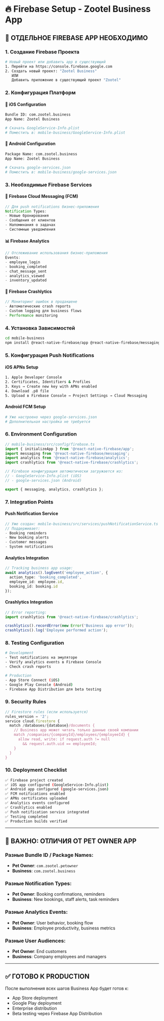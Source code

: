 # 🔥 Firebase Setup - Zootel Business App

## 📱 **ОТДЕЛЬНОЕ FIREBASE APP НЕОБХОДИМО**

### **1. Создание Firebase Проекта**
```bash
# Новый проект или добавить app в существующий
1. Перейти на https://console.firebase.google.com
2. Создать новый проект: "Zootel Business"
   ИЛИ
   Добавить приложение в существующий проект "Zootel"
```

### **2. Конфигурация Платформ**

#### **📱 iOS Configuration**
```bash
Bundle ID: com.zootel.business
App Name: Zootel Business

# Скачать GoogleService-Info.plist
# Поместить в: mobile-business/GoogleService-Info.plist
```

#### **🤖 Android Configuration**
```bash
Package Name: com.zootel.business
App Name: Zootel Business

# Скачать google-services.json
# Поместить в: mobile-business/google-services.json
```

### **3. Необходимые Firebase Services**

#### **🔔 Firebase Cloud Messaging (FCM)**
```typescript
// Для push notifications бизнес-приложения
Notification Types:
- Новые бронирования
- Сообщения от клиентов  
- Напоминания о задачах
- Системные уведомления
```

#### **📊 Firebase Analytics**
```typescript
// Отслеживание использования бизнес-приложения
Events:
- employee_login
- booking_completed  
- chat_message_sent
- analytics_viewed
- inventory_updated
```

#### **🐛 Firebase Crashlytics**
```typescript
// Мониторинг ошибок в продакшене
- Автоматические crash reports
- Custom logging для business flows
- Performance monitoring
```

### **4. Установка Зависимостей**
```bash
cd mobile-business
npm install @react-native-firebase/app @react-native-firebase/messaging @react-native-firebase/analytics @react-native-firebase/crashlytics expo-notifications expo-device
```

### **5. Конфигурация Push Notifications**

#### **iOS APNs Setup**
```bash
1. Apple Developer Console
2. Certificates, Identifiers & Profiles
3. Keys → Create new key with APNs enabled
4. Download .p8 file
5. Upload в Firebase Console → Project Settings → Cloud Messaging
```

#### **Android FCM Setup**
```bash
# Уже настроено через google-services.json
# Дополнительная настройка не требуется
```

### **6. Environment Configuration**
```typescript
// mobile-business/src/config/firebase.ts
import { initializeApp } from '@react-native-firebase/app';
import messaging from '@react-native-firebase/messaging';
import analytics from '@react-native-firebase/analytics';
import crashlytics from '@react-native-firebase/crashlytics';

// Firebase конфигурация автоматически загружается из:
// - GoogleService-Info.plist (iOS)
// - google-services.json (Android)

export { messaging, analytics, crashlytics };
```

### **7. Integration Points**

#### **Push Notification Service**
```typescript
// Уже создан: mobile-business/src/services/pushNotificationService.ts
// Поддерживает:
- Booking reminders
- New booking alerts  
- Customer messages
- System notifications
```

#### **Analytics Integration**
```typescript
// Tracking business app usage:
await analytics().logEvent('employee_action', {
  action_type: 'booking_completed',
  employee_id: employee.id,
  booking_id: booking.id
});
```

#### **Crashlytics Integration**
```typescript
// Error reporting:
import crashlytics from '@react-native-firebase/crashlytics';

crashlytics().recordError(new Error('Business app error'));
crashlytics().log('Employee performed action');
```

### **8. Testing Configuration**
```bash
# Development
- Test notifications на эмуляторе
- Verify analytics events в Firebase Console
- Check crash reports

# Production  
- App Store Connect (iOS)
- Google Play Console (Android)
- Firebase App Distribution для beta testing
```

### **9. Security Rules**
```javascript
// Firestore rules (если используется)
rules_version = '2';
service cloud.firestore {
  match /databases/{database}/documents {
    // Business app может читать только данные своей компании
    match /companies/{companyId}/employees/{employeeId} {
      allow read, write: if request.auth != null 
        && request.auth.uid == employeeId;
    }
  }
}
```

### **10. Deployment Checklist**
```bash
✅ Firebase project created
✅ iOS app configured (GoogleService-Info.plist)
✅ Android app configured (google-services.json)
✅ FCM notifications enabled
✅ APNs certificates uploaded
✅ Analytics events configured
✅ Crashlytics enabled
✅ Push notification service integrated
✅ Testing completed
✅ Production builds verified
```

---

## 🚨 **ВАЖНО: ОТЛИЧИЯ ОТ PET OWNER APP**

### **Разные Bundle ID / Package Names:**
- **Pet Owner**: `com.zootel.petowner`
- **Business**: `com.zootel.business`

### **Разные Notification Types:**
- **Pet Owner**: Booking confirmations, reminders
- **Business**: New bookings, staff alerts, task reminders

### **Разные Analytics Events:**
- **Pet Owner**: User behavior, booking flow
- **Business**: Employee productivity, business metrics

### **Разные User Audiences:**
- **Pet Owner**: End customers
- **Business**: Company employees and managers

---

## ✅ **ГОТОВО К PRODUCTION**
После выполнения всех шагов Business App будет готов к:
- App Store deployment
- Google Play deployment  
- Enterprise distribution
- Beta testing через Firebase App Distribution 